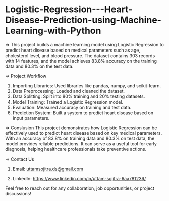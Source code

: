 # Logistic-Regression---Heart-Disease-Prediction-using-Machine-Learning-with-Python

=> This project builds a machine learning model using Logistic Regression to predict heart disease based on medical parameters such as age, cholesterol level, and blood pressure. The dataset contains 303 records with 14 features, and the model achieves 83.8% accuracy on the training data and 80.3% on the test data.

=> Project Workflow
1. Importing Libraries: Used libraries like pandas, numpy, and scikit-learn.
2. Data Preprocessing: Loaded and cleaned the dataset.
3. Data Splitting: Split into 80% training and 20% testing datasets.
4. Model Training: Trained a Logistic Regression model.
5. Evaluation: Measured accuracy on training and test data.
6. Prediction System: Built a system to predict heart disease based on input parameters.

=> Conslusion
This project demonstrates how Logistic Regression can be effectively used to predict heart disease based on key medical parameters. With an accuracy of 83.8% on training data and 80.3% on test data, the model provides reliable predictions. It can serve as a useful tool for early diagnosis, helping healthcare professionals take preventive actions.

=> Contact Us
1. Email: uttamsojitra.ds@gmail.com

2. LinkedIn: https://www.linkedin.com/in/uttam-sojitra-6aa781236/

Feel free to reach out for any collaboration, job opportunities, or project discussions!
